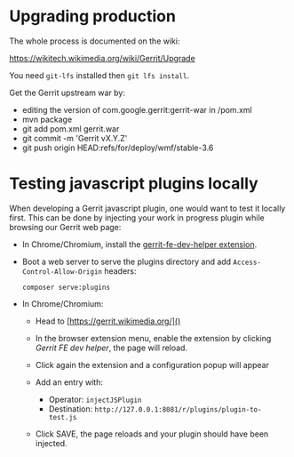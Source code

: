Upgrading production
====================

The whole process is documented on the wiki:

https://wikitech.wikimedia.org/wiki/Gerrit/Upgrade

You need `git-lfs` installed then `git lfs install`.

Get the Gerrit upstream war by:
- editing the version of com.google.gerrit:gerrit-war in /pom.xml
- mvn package
- git add pom.xml gerrit.war
- git commit -m 'Gerrit vX.Y.Z'
- git push origin HEAD:refs/for/deploy/wmf/stable-3.6

Testing javascript plugins locally
==================================

When developing a Gerrit javascript plugin, one would want to test it locally
first. This can be done by injecting your work in progress plugin while
browsing our Gerrit web page:

* In Chrome/Chromium, install the [gerrit-fe-dev-helper extension](https://chrome.google.com/webstore/detail/gerrit-fe-dev-helper/jimgomcnodkialnpmienbomamgomglkd).

* Boot a web server to serve the plugins directory and add
  `Access-Control-Allow-Origin` headers:

  `composer serve:plugins`

* In Chrome/Chromium:
  * Head to [https://gerrit.wikimedia.org/]()
  * In the browser extension menu, enable the extension by clicking
    _Gerrit FE dev helper_, the page will reload.
  * Click again the extension and a configuration popup will appear
  * Add an entry with:

	  * Operator: `injectJSPlugin`
	  * Destination: `http://127.0.0.1:8081/r/plugins/plugin-to-test.js`

  * Click SAVE, the page reloads and your plugin should have been injected.
